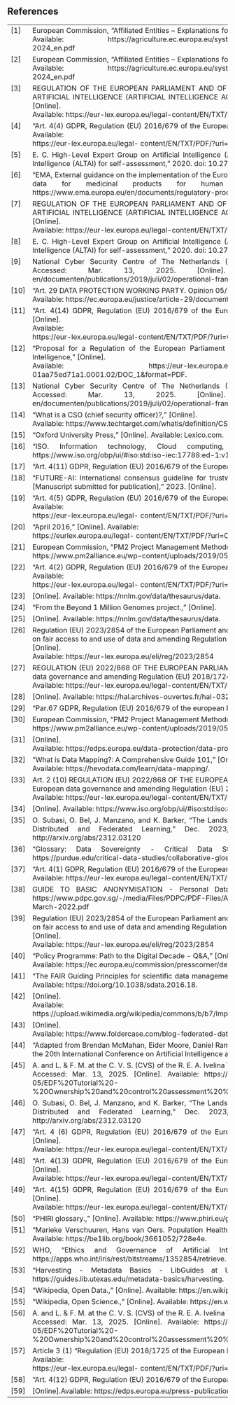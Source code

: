 <h2>References</h2>

<table style="width:100%; border-collapse:collapse;">
  <tr>
    <td style="width:5%; vertical-align:top;"><a name="ref-1">[1]</a></td>
    <td style="text-align: justify;">European Commission, “Affiliated Entities – Explanations for IMCAP 2024,” 2024. Accessed: Mar. 13, 2025. [Online]. Available: https://agriculture.ec.europa.eu/system/files/2023-10/affiliated-entities-explanations-imcap-2024_en.pdf</td>
  </tr>
  <tr>
    <td style="width:5%; vertical-align:top;"><a name="ref-2">[2]</a></td>
    <td style="text-align: justify;">European Commission, “Affiliated Entities – Explanations for IMCAP 2024,” 2024. Accessed: Mar. 13, 2025. [Online]. Available: https://agriculture.ec.europa.eu/system/files/2023-10/affiliated-entities-explanations-imcap-2024_en.pdf</td>
  </tr>
  <tr>
    <td style="width:5%; vertical-align:top;"><a name="ref-3">[3]</a></td>
    <td style="text-align: justify;">REGULATION OF THE EUROPEAN PARLIAMENT AND OF THE COUNCIL LAYING DOWN HARMONISED RULES ON ARTIFICIAL INTELLIGENCE (ARTIFICIAL INTELLIGENCE ACT) AND AMENDING CERTAIN UNION LEGISLATIVE ACTS [Online]. <br>Available: https://eur-lex.europa.eu/legal-content/EN/TXT/?uri=celex%3A52021PC0206</td>
  </tr>
  <tr>
    <td style="width:5%; vertical-align:top;"><a name="ref-4">[4]</a></td>
    <td style="text-align: justify;">“Art. 4(4) GDPR, Regulation (EU) 2016/679 of the European Parliament and of the Council,” 27 April 2016. [Online]. Available: <br>https://eur-lex.europa.eu/legal- content/EN/TXT/PDF/?uri=CELEX:32016R0679&from=es.</td>
  </tr>
  <tr>
    <td style="width:5%; vertical-align:top;"><a name="ref-5">[5]</a></td>
    <td style="text-align: justify;">E. C. High-Level Expert Group on Artificial Intelligence (AI HLEG), “The Assessment List for Trustworthy Artificial Intelligence (ALTAI) for self-assessment,” 2020. doi: 10.2759/002360.</td>
  </tr>
  <tr>
    <td style="width:5%; vertical-align:top;"><a name="ref-6">[6]</a></td>
    <td style="text-align: justify;">“EMA, External guidance on the implementation of the European Medicines Agency policy on the publication of clinical data for medicinal products for human use, October 2018.,” [Online]. Available: https://www.ema.europa.eu/en/documents/regulatory-procedural-guid.</td>
  </tr>
  <tr>
    <td style="width:5%; vertical-align:top;"><a name="ref-7">[7]</a></td>
    <td style="text-align: justify;">REGULATION OF THE EUROPEAN PARLIAMENT AND OF THE COUNCIL LAYING DOWN HARMONISED RULES ON ARTIFICIAL INTELLIGENCE (ARTIFICIAL INTELLIGENCE ACT) AND AMENDING CERTAIN UNION LEGISLATIVE ACTS [Online]. <br>Available: https://eur-lex.europa.eu/legal-content/EN/TXT/?uri=celex%3A52021PC0206</td>
  </tr>
  <tr>
    <td style="width:5%; vertical-align:top;"><a name="ref-8">[8]</a></td>
    <td style="text-align: justify;">E. C. High-Level Expert Group on Artificial Intelligence (AI HLEG), “The Assessment List for Trustworthy Artificial Intelligence (ALTAI) for self-assessment,” 2020. doi: 10.2759/002360.</td>
  </tr>
  <tr>
    <td style="width:5%; vertical-align:top;"><a name="ref-9">[9]</a></td>
    <td style="text-align: justify;">National Cyber Security Centre of The Netherlands (NCSC-NL), “Operational Framework NCSC-NL,” 2019. Accessed: Mar. 13, 2025. [Online]. Available: https://english.ncsc.nl/binaries/ncsc-en/documenten/publications/2019/juli/02/operational-framework-and-rfc2350/190321_Operational_framework.pdf</td>
  </tr>
  <tr>
    <td style="width:5%; vertical-align:top;"><a name="ref-10">[10]</a></td>
    <td style="text-align: justify;">“Art. 29 DATA PROTECTION WORKING PARTY. Opinion 05/2014 on Anonymisation Techniques.” [Online].<br>Available: https://ec.europa.eu/justice/article-29/documentation/opinion-recommendation/files/2014/wp216_en.pdf</td>
  </tr>
  <tr>
    <td style="width:5%; vertical-align:top;"><a name="ref-11">[11]</a></td>
    <td style="text-align: justify;">“Art. 4(14) GDPR, Regulation (EU) 2016/679 of the European Parliament and of the Council of 27 April 2016.,” [Online]. <br>Available:<br>https://eur-lex.europa.eu/legal-content/EN/TXT/PDF/?uri=CELEX:32016R0679&from=es.</td>
  </tr>
  <tr>
    <td style="width:5%; vertical-align:top;"><a name="ref-12">[12]</a></td>
    <td style="text-align: justify;">“Proposal for a Regulation of the European Parliament and Council laying down harmonised rules on Artificial Intelligence,” [Online]. <br>Available: https://eur-lex.europa.eu/resource.html?uri=cellar:e0649735-a372-11eb-9585- 01aa75ed71a1.0001.02/DOC_1&format=PDF.</td>
  </tr>
  <tr>
    <td style="width:5%; vertical-align:top;"><a name="ref-13">[13]</a></td>
    <td style="text-align: justify;">National Cyber Security Centre of The Netherlands (NCSC-NL), “Operational Framework NCSC-NL,” 2019. Accessed: Mar. 13, 2025. [Online]. Available: https://english.ncsc.nl/binaries/ncsc-en/documenten/publications/2019/juli/02/operational-framework-and-rfc2350/190321_Operational_framework.pdf</td>
  </tr>
  <tr>
    <td style="width:5%; vertical-align:top;"><a name="ref-14">[14]</a></td>
    <td style="text-align: justify;">“What is a CSO (chief security officer)?,” [Online]. <br>Available: https://www.techtarget.com/whatis/definition/CSO-Chief-Security-Officer.</td>
  </tr>
  <tr>
    <td style="width:5%; vertical-align:top;"><a name="ref-15">[15]</a></td>
    <td style="text-align: justify;">“Oxford University Press,” [Online]. Available: Lexico.com.</td>
  </tr>
  <tr>
    <td style="width:5%; vertical-align:top;"><a name="ref-16">[16]</a></td>
    <td style="text-align: justify;">“ISO. Information technology, Cloud computing, Overview and vocabulary.,” [Online]. Available: https://www.iso.org/obp/ui/#iso:std:iso-iec:17788:ed-1:v1:en.</td>
  </tr>
  <tr>
    <td style="width:5%; vertical-align:top;"><a name="ref-17">[17]</a></td>
    <td style="text-align: justify;">“Art. 4(11) GDPR, Regulation (EU) 2016/679 of the European Parliament and of the Council of 27,” [Online].</td>
  </tr>
  <tr>
    <td style="width:5%; vertical-align:top;"><a name="ref-18">[18]</a></td>
    <td style="text-align: justify;">“FUTURE-AI: International consensus guideline for trustworthy and deployable artificial intelligence in healthcare. [Manuscript submitted for publication],” 2023. [Online].</td>
  </tr>
  <tr>
    <td style="width:5%; vertical-align:top;"><a name="ref-19">[19]</a></td>
    <td style="text-align: justify;">“Art. 4(5) GDPR, Regulation (EU) 2016/679 of the European Parliament and of the Council,” 27 April 2016. [Online]. Available: <br>https://eur-lex.europa.eu/legal- content/EN/TXT/PDF/?uri=CELEX:32016R0679&from=es.</td>
  </tr>
  <tr>
    <td style="width:5%; vertical-align:top;"><a name="ref-20">[20]</a></td>
    <td style="text-align: justify;">“April 2016,” [Online]. Available: <br>https://eurlex.europa.eu/legal- content/EN/TXT/PDF/?uri=CELEX:32016R0679&from=es .</td>
  </tr>
  <tr>
    <td style="width:5%; vertical-align:top;"><a name="ref-21">[21]</a></td>
    <td style="text-align: justify;">European Commission, “PM2 Project Management Methodology,” 2019. Accessed: Mar. 13, 2025. [Online]. Available: https://www.pm2alliance.eu/wp-content/uploads/2019/05/PM%C2%B2-project-management-methodology.pdf</td>
  </tr>
  <tr>
    <td style="width:5%; vertical-align:top;"><a name="ref-22">[22]</a></td>
    <td style="text-align: justify;">“Art. 4(2) GDPR, Regulation (EU) 2016/679 of the European Parliament and of the Council.,” 27 April 2016. [Online]. Available: <br>https://eur-lex.europa.eu/legal- content/EN/TXT/PDF/?uri=CELEX:32016R0679&from=es.</td>
  </tr>
  <tr>
    <td style="width:5%; vertical-align:top;"><a name="ref-23">[23]</a></td>
    <td style="text-align: justify;">[Online]. Available: https://nnlm.gov/data/thesaurus/data.</td>
  </tr>
  <tr>
    <td style="width:5%; vertical-align:top;"><a name="ref-24">[24]</a></td>
    <td style="text-align: justify;">“From the Beyond 1 Million Genomes project.,” [Online].</td>
  </tr>
  <tr>
    <td style="width:5%; vertical-align:top;"><a name="ref-25">[25]</a></td>
    <td style="text-align: justify;">[Online]. Available: https://nnlm.gov/data/thesaurus/data.</td>
  </tr>
  <tr>
    <td style="width:5%; vertical-align:top;"><a name="ref-26">[26]</a></td>
    <td style="text-align: justify;">Regulation (EU) 2023/2854 of the European Parliament and of the Council of 13 December 2023 on harmonised rules on fair access to and use of data and amending Regulation (EU) 2017/2394 and Directive (EU) 2020/1828 (Data Act) [Online]. <br>Available: https://eur-lex.europa.eu/eli/reg/2023/2854</td>
  </tr>
  <tr>
    <td style="width:5%; vertical-align:top;"><a name="ref-27">[27]</a></td>
    <td style="text-align: justify;">REGULATION (EU) 2022/868 OF THE EUROPEAN PARLIAMENT AND OF THE COUNCIL of 30 May 2022 on European data governance and amending Regulation (EU) 2018/1724 (Data Governance Act) [Online]. <br>Available: https://eur-lex.europa.eu/legal-content/EN/TXT/HTML/?uri=CELEX:32022R0868</td>
  </tr>
  <tr>
    <td style="width:5%; vertical-align:top;"><a name="ref-28">[28]</a></td>
    <td style="text-align: justify;">[Online]. Available: https://hal.archives-ouvertes.fr/hal-03226010.</td>
  </tr>
  <tr>
    <td style="width:5%; vertical-align:top;"><a name="ref-29">[29]</a></td>
    <td style="text-align: justify;">“Par.67 GDPR, Regulation (EU) 2016/679 of the european Parliament and of the Council of 27,”</td>
  </tr>
  <tr>
    <td style="width:5%; vertical-align:top;"><a name="ref-30">[30]</a></td>
    <td style="text-align: justify;">European Commission, “PM2 Project Management Methodology,” 2019. Accessed: Mar. 13, 2025. [Online]. Available: https://www.pm2alliance.eu/wp-content/uploads/2019/05/PM%C2%B2-project-management-methodology.pdf</td>
  </tr>
  <tr>
    <td style="width:5%; vertical-align:top;"><a name="ref-31">[31]</a></td>
    <td style="text-align: justify;">[Online]. <br>Available: https://edps.europa.eu/data-protection/data-protection/glossary/d_en#data_quality.</td>
  </tr>
  <tr>
    <td style="width:5%; vertical-align:top;"><a name="ref-32">[32]</a></td>
    <td style="text-align: justify;">“What is Data Mapping?: A Comprehensive Guide 101,” [Online]. <br>Available: https://hevodata.com/learn/data-mapping/.</td>
  </tr>
  <tr>
    <td style="width:5%; vertical-align:top;"><a name="ref-33">[33]</a></td>
    <td style="text-align: justify;">Art. 2 (10) REGULATION (EU) 2022/868 OF THE EUROPEAN PARLIAMENT AND OF THE COUNCIL of 30 May 2022 on European data governance and amending Regulation (EU) 2018/1724 (Data Governance Act) [Online]. <br>Available: https://eur-lex.europa.eu/legal-content/EN/TXT/HTML/?uri=CELEX:32022R0868</td>
  </tr>
  <tr>
    <td style="width:5%; vertical-align:top;"><a name="ref-34">[34]</a></td>
    <td style="text-align: justify;">[Online]. Available: https://www.iso.org/obp/ui/#iso:std:iso:8000:-2:ed-4:v1:en.</td>
  </tr>
  <tr>
    <td style="width:5%; vertical-align:top;"><a name="ref-35">[35]</a></td>
    <td style="text-align: justify;">O. Subasi, O. Bel, J. Manzano, and K. Barker, “The Landscape of Modern Machine Learning: A Review of Machine, Distributed and Federated Learning,” Dec. 2023, Accessed: Mar. 13, 2025. [Online]. Available: http://arxiv.org/abs/2312.03120</td>
  </tr>
  <tr>
    <td style="width:5%; vertical-align:top;"><a name="ref-36">[36]</a></td>
    <td style="text-align: justify;">“Glossary: Data Sovereignty - Critical Data Studies - Purdue University.,” [Online]. Available: https://purdue.edu/critical-data-studies/collaborative-glossary/data-sovereignty.php.</td>
  </tr>
  <tr>
    <td style="width:5%; vertical-align:top;"><a name="ref-37">[37]</a></td>
    <td style="text-align: justify;">“Art. 4(1) GDPR, Regulation (EU) 2016/679 of the European Parliament and of the Council of 27 April 2016.,” [Online]. <br>Available: https://eur-lex.europa.eu/legal-content/EN/TXT/PDF/?uri=CELEX:32016R0679&from=es.</td>
  </tr>
  <tr>
    <td style="width:5%; vertical-align:top;"><a name="ref-38">[38]</a></td>
    <td style="text-align: justify;">GUIDE TO BASIC ANONYMISATION - Personal Data Protection Commission Singapore Online. Available: https://www.pdpc.gov.sg/-/media/Files/PDPC/PDF-Files/Advisory-Guidelines/Guide-to-Basic-Anonymisation-31-March-2022.pdf</td>
  </tr>
  <tr>
    <td style="width:5%; vertical-align:top;"><a name="ref-39">[39]</a></td>
    <td style="text-align: justify;">Regulation (EU) 2023/2854 of the European Parliament and of the Council of 13 December 2023 on harmonised rules on fair access to and use of data and amending Regulation (EU) 2017/2394 and Directive (EU) 2020/1828 (Data Act) [Online]. <br>Available: https://eur-lex.europa.eu/eli/reg/2023/2854</td>
  </tr>
  <tr>
    <td style="width:5%; vertical-align:top;"><a name="ref-40">[40]</a></td>
    <td style="text-align: justify;">“Policy Programme: Path to the Digital Decade - Q&A,” [Online]. <br>Available: https://ec.europa.eu/commission/presscorner/detail/en/qanda_21_4631.</td>
  </tr>
  <tr>
    <td style="width:5%; vertical-align:top;"><a name="ref-41">[41]</a></td>
    <td style="text-align: justify;">“The FAIR Guiding Principles for scientific data management and stewardship. Sci Data 3, 160018.,” 2016. [Online]. Available: https://doi.org/10.1038/sdata.2016.18.</td>
  </tr>
  <tr>
    <td style="width:5%; vertical-align:top;"><a name="ref-42">[42]</a></td>
    <td style="text-align: justify;">[Online]. <br>Available: https://upload.wikimedia.org/wikipedia/commons/b/b7/Implementing_FAIR_Data_Principles_The_Role_of_Libraries.pdf.</td>
  </tr>
  <tr>
    <td style="width:5%; vertical-align:top;"><a name="ref-43">[43]</a></td>
    <td style="text-align: justify;">[Online]. <br>Available: https://www.foldercase.com/blog-federated-data-analysis-how-to-get-started.php.</td>
  </tr>
  <tr>
    <td style="width:5%; vertical-align:top;"><a name="ref-44">[44]</a></td>
    <td style="text-align: justify;">“Adapted from Brendan McMahan, Eider Moore, Daniel Ramage, Seth Hampson, Blaise Aguera y Arcas Proceedings of the 20th International Conference on Artificial Intelligence and Statistics, PMLR 54:1273-1282, 2017.,” [Online].</td>
  </tr>
  <tr>
    <td style="width:5%; vertical-align:top;"><a name="ref-45">[45]</a></td>
    <td style="text-align: justify;">A. and L. & F. M. at the C. V. S. (CVS) of the R. E. A. Ivelina Tsocheva, “Ownership Control Assessment Tutorial,” 2023. Accessed: Mar. 13, 2025. [Online]. Available: https://defence-industry-space.ec.europa.eu/system/files/2024-05/EDF%20Tutorial%20-%20Ownership%20and%20control%20assessment%20%28Info%20Days%202023%29.pdf</td>
  </tr>
  <tr>
    <td style="width:5%; vertical-align:top;"><a name="ref-46">[46]</a></td>
    <td style="text-align: justify;">O. Subasi, O. Bel, J. Manzano, and K. Barker, “The Landscape of Modern Machine Learning: A Review of Machine, Distributed and Federated Learning,” Dec. 2023, Accessed: Mar. 13, 2025. [Online]. Available: http://arxiv.org/abs/2312.03120</td>
  </tr>
  <tr>
    <td style="width:5%; vertical-align:top;"><a name="ref-47">[47]</a></td>
    <td style="text-align: justify;">“Art. 4 (6) GDPR, Regulation (EU) 2016/679 of the European Parliament and of the Council of 27 April 2016.,” [Online]. <br>Available: https://eur-lex.europa.eu/legal-content/EN/TXT/PDF/?uri=CELEX:32016R0679&from=es.</td>
  </tr>
  <tr>
    <td style="width:5%; vertical-align:top;"><a name="ref-48">[48]</a></td>
    <td style="text-align: justify;">“Art. 4(13) GDPR, Regulation (EU) 2016/679 of the European Parliament and of the Council of 27 April 2016.,” [Online]. <br>Available: https://eur-lex.europa.eu/legal-content/EN/TXT/PDF/?uri=CELEX:32016R0679&from=es.</td>
  </tr>
  <tr>
    <td style="width:5%; vertical-align:top;"><a name="ref-49">[49]</a></td>
    <td style="text-align: justify;">“Art. 4(15) GDPR, Regulation (EU) 2016/679 of the European Parliament and of the Council of 27 April 2016.,” [Online]. <br>Available: https://eur-lex.europa.eu/legal-content/EN/TXT/PDF/?uri=CELEX:32016R0679&from=es.</td>
  </tr>
  <tr>
    <td style="width:5%; vertical-align:top;"><a name="ref-50">[50]</a></td>
    <td style="text-align: justify;">“PHIRI glossary.,” [Online]. Available: https://www.phiri.eu/glossary.</td>
  </tr>
  <tr>
    <td style="width:5%; vertical-align:top;"><a name="ref-51">[51]</a></td>
    <td style="text-align: justify;">“Marieke Verschuuren, Hans van Oers. Population Health Monitoring: Climbing the Information Pyramid.,” [Online]. Available: https://be1lib.org/book/3661052/728e4e.</td>
  </tr>
  <tr>
    <td style="width:5%; vertical-align:top;"><a name="ref-52">[52]</a></td>
    <td style="text-align: justify;">WHO, “Ethics and Governance of Artificial Intelligence for Health.,” 2021. [Online]. Available: https://apps.who.int/iris/rest/bitstreams/1352854/retrieve.</td>
  </tr>
  <tr>
    <td style="width:5%; vertical-align:top;"><a name="ref-53">[53]</a></td>
    <td style="text-align: justify;">“Harvesting - Metadata Basics - LibGuides at University of Texas at Austin.,” [Online]. Available: https://guides.lib.utexas.edu/metadata-basics/harvesting.</td>
  </tr>
  <tr>
    <td style="width:5%; vertical-align:top;"><a name="ref-54">[54]</a></td>
    <td style="text-align: justify;">“Wikipedia, Open Data.,” [Online]. Available: https://en.wikipedia.org/wiki/Open_data.</td>
  </tr>
  <tr>
    <td style="width:5%; vertical-align:top;"><a name="ref-55">[55]</a></td>
    <td style="text-align: justify;">“Wikipedia, Open Science.,” [Online]. Available: https://en.wikipedia.org/wiki/Open_science.</td>
  </tr>
  <tr>
    <td style="width:5%; vertical-align:top;"><a name="ref-56">[56]</a></td>
    <td style="text-align: justify;">A. and L. & F. M. at the C. V. S. (CVS) of the R. E. A. Ivelina Tsocheva, “Ownership Control Assessment Tutorial,” 2023. Accessed: Mar. 13, 2025. [Online]. Available: https://defence-industry-space.ec.europa.eu/system/files/2024-05/EDF%20Tutorial%20-%20Ownership%20and%20control%20assessment%20%28Info%20Days%202023%29.pdf</td>
  </tr>
  <tr>
    <td style="width:5%; vertical-align:top;"><a name="ref-57">[57]</a></td>
    <td style="text-align: justify;">Article 3 (1) “Regulation (EU) 2018/1725 of the European Parliament and of the Council.,” 23 October 2018. [Online]. Available: <br>https://eur-lex.europa.eu/legal- content/EN/TXT/PDF/?uri=CELEX:32018R1725&from=EN.</td>
  </tr>
  <tr>
    <td style="width:5%; vertical-align:top;"><a name="ref-58">[58]</a></td>
    <td style="text-align: justify;">“Art. 4(12) GDPR, Regulation (EU) 2016/679 of the European,” [Online].</td>
  </tr>
  <tr>
    <td style="width:5%; vertical-align:top;"><a name="ref-59">[59]</a></td>
    <td style="text-align: justify;">[Online].Available: https://edps.europa.eu/press-publications/publications/techsonar/synthetic-data_en.</td>
  </tr>
</table>
